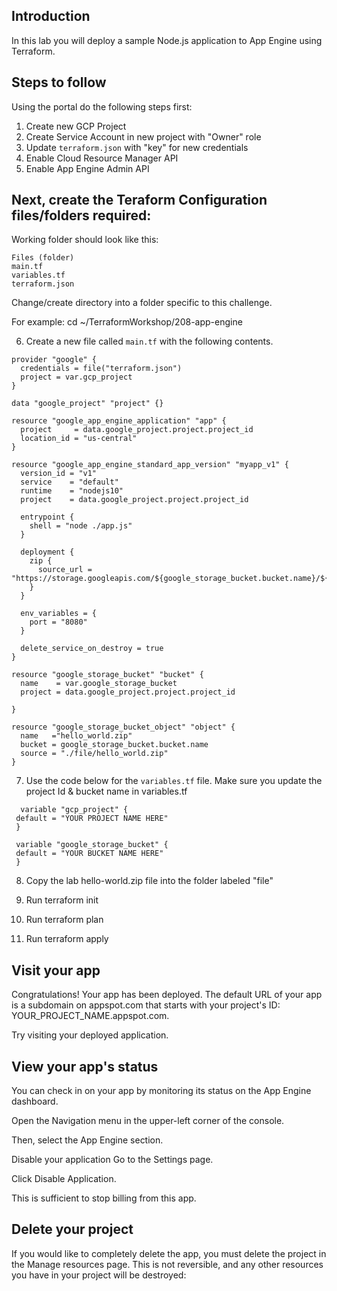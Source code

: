 
## Introduction
In this lab you will deploy a sample Node.js application to App Engine using Terraform.

## Steps to follow
Using the portal do the following steps first:
  1. Create new GCP Project
  2. Create Service Account in new project with "Owner" role
  3. Update `terraform.json` with "key" for new credentials
  4. Enable Cloud Resource Manager API
  5. Enable App Engine Admin API

## Next, create the Teraform Configuration files/folders required:
Working folder should look like this:
    
    Files (folder)
    main.tf
    variables.tf
    terraform.json  
 
Change/create directory into a folder specific to this challenge.

For example: cd ~/TerraformWorkshop/208-app-engine

6. Create a new file called `main.tf` with the following contents. 

```hcl
provider "google" {
  credentials = file("terraform.json")
  project = var.gcp_project
}

data "google_project" "project" {}

resource "google_app_engine_application" "app" {
  project     = data.google_project.project.project_id
  location_id = "us-central"
}

resource "google_app_engine_standard_app_version" "myapp_v1" {
  version_id = "v1"
  service    = "default"
  runtime    = "nodejs10"
  project    = data.google_project.project.project_id

  entrypoint {
    shell = "node ./app.js"
  }

  deployment {
    zip {
      source_url = "https://storage.googleapis.com/${google_storage_bucket.bucket.name}/${google_storage_bucket_object.object.name}"
    }
  }

  env_variables = {
    port = "8080"
  }

  delete_service_on_destroy = true
}

resource "google_storage_bucket" "bucket" {
  name    = var.google_storage_bucket
  project = data.google_project.project.project_id

}

resource "google_storage_bucket_object" "object" {
  name   ="hello_world.zip"
  bucket = google_storage_bucket.bucket.name
  source = "./file/hello_world.zip"
}
```

 7. Use the code below for the `variables.tf` file. Make sure you update the project Id & bucket name in variables.tf 


 ```hcl
   variable "gcp_project" {
  default = "YOUR PROJECT NAME HERE"
  }

  variable "google_storage_bucket" {
  default = "YOUR BUCKET NAME HERE"
  }
  ```
  8. Copy the lab hello-world.zip file into the folder labeled "file"

 9. Run terraform init
10. Run terraform plan
11. Run terraform apply

## Visit your app
Congratulations! Your app has been deployed. The default URL of your app is a subdomain on appspot.com that starts with your project's ID: YOUR_PROJECT_NAME.appspot.com.

Try visiting your deployed application.

## View your app's status
You can check in on your app by monitoring its status on the App Engine dashboard.

Open the Navigation menu in the upper-left corner of the console.

Then, select the App Engine section.

Disable your application
Go to the Settings page.

Click Disable Application.

This is sufficient to stop billing from this app. 

## Delete your project
If you would like to completely delete the app, you must delete the project in the Manage resources page. This is not reversible, and any other resources you have in your project will be destroyed:

